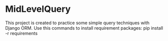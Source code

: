 # MidLevelQuery
This project is created to practice some simple query techniques with Django ORM.
Use this commands to install requirement packages:
  pip install -r requirements


 
